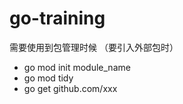 # go-training

需要使用到包管理时候 （要引入外部包时）
- go mod init module_name
- go mod tidy
- go get github.com/xxx
